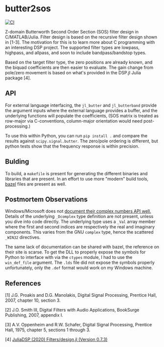 # butter2sos
[![CI](https://github.com/jsmithnh09/butter2sos/actions/workflows/CI.yml/badge.svg)](https://github.com/jsmithnh09/butter2sos/actions/workflows/CI.yml)

Z-domain Butterworth Second Order Section (SOS) filter design in C/MATLAB/Julia. Filter design is based on the recursive filter design shown in \[1-3\]. The motivation for this is to learn more about C programming with an interesting DSP project. The supported filter types are lowpass, highpass, and allpass, and soon to include bandpass/bandstop types.

Based on the target filter type, the zero positions are already known, and the biquad coefficients are then easier to evaluate. The gain change from pole/zero movement is based on what's provided in the DSP.jl Julia package \[4\].

## API

For external language interfacing, the `jl_butter` and `jl_butterband` provide the argument inputs where the external language provides a buffer, and the underlying functions will populate the coefficients, (SOS matrix is treated as row-major via C-conventions, column-major orientation would need post-processing.)

To use this within Python, you can run `pip install .` and compare the results against `scipy.signal.butter`. The zero/pole ordering is different, but python tests show that the frequency response is within precision.

## Bulding
To build, a `makefile` is present for generating the different binaries and libraries that are present. In an effort to use more "modern" build tools, [bazel](https://bazel.build/) files are present as well.

## Postmortem Observations
Windows/Microsoft does not [document their complex numbers API well.](https://learn.microsoft.com/en-us/cpp/c-runtime-library/complex-math-support?view=msvc-170) Details of the underlying `_Dcomplex` type definition are not present, unless you dive into code directly. The underlying type uses a `_Val` array member where the first and second indices are respectively the real and imaginary components. This varies from the GNU `complex` type, hence the scattered `_WIN32` directives.

The same lack of documentation can be shared with bazel, the reference on their site is scarse. To get the DLL to properly expose the symbols for Python to interface with via the `ctypes` module, I had to use the `win_def_file` argument. The `.lds` file did not expose the symbols properly unfortunately, only the `.def` format would work on my Windows machine.

## References
\[1\] J.G. Proakis and D.G. Manolakis, Digital Signal Processing, Prentice Hall, 2007, chapter 10, section 3.

\[2\] J.O. Smith III, Digital Filters with Audio Applications, BookSurge Publishing, 2007, appendix I.

\[3\] A.V. Oppenheim and R.W. Schafer, Digital Signal Processing, Prentice Hall, 1975, chapter 5, sections 1 through 3.

\[4\] [JuliaDSP (2020) Filters/design.jl (Version 0.7.3)](https://github.com/JuliaDSP/DSP.jl/blob/master/src/Filters/Filters.jl)
